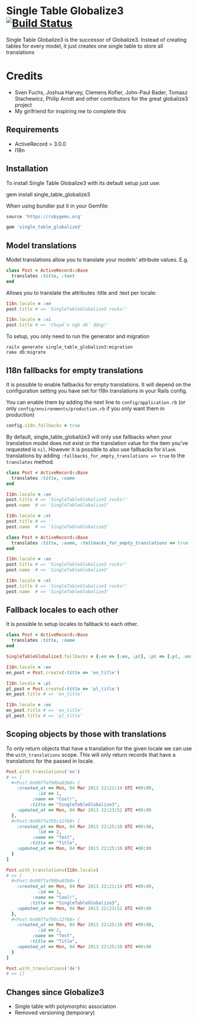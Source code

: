 # Single Table Globalize3 [![Build Status](https://travis-ci.org/trongrg/single_table_globalize3.png?branch=master)](https://travis-ci.org/trongrg/single_table_globalize3)

Single Table Globalize3 is the successor of Globalize3. Instead of creating
tables for every model, it just creates one single table to store all translations

# Credits
* Sven Fuchs, Joshua Harvey, Clemens Kofler, John-Paul Bader, Tomasz Stachewicz, Philip Arndt and other contributors for the great globalize3 project
* My girlfriend for inspiring me to complete this

## Requirements

* ActiveRecord > 3.0.0
* I18n

## Installation

To install Single Table Globalize3 with its default setup just use:

gem install single_table_globalize3


When using bundler put it in your Gemfile:

```ruby
source 'https://rubygems.org'

gem 'single_table_globalize3'
```

## Model translations

Model translations allow you to translate your models' attribute values. E.g.

```ruby
class Post < ActiveRecord::Base
  translates :title, :text
end
```

Allows you to translate the attributes :title and :text per locale:

```ruby
I18n.locale = :en
post.title # => 'SingleTableGlobalize3 rocks!'

I18n.locale = :vi
post.title # => 'Chuyển ngữ dễ dàng!'
```

To setup, you only need to run the generator and migration

```
rails generate single_table_globalize3:migration
rake db:migrate
```

## I18n fallbacks for empty translations

It is possible to enable fallbacks for empty translations. It will depend on the
configuration setting you have set for I18n translations in your Rails config.

You can enable them by adding the next line to `config/application.rb` (or only
`config/environments/production.rb` if you only want them in production)

```ruby
config.i18n.fallbacks = true
```

By default, single_table_globalize3 will only use fallbacks when your translation model does
not exist or the translation value for the item you've requested is `nil`.
However it is possible to also use fallbacks for `blank` translations by adding
`:fallbacks_for_empty_translations => true` to the `translates` method.

```ruby
class Post < ActiveRecord::Base
  translates :title, :name
end

I18n.locale = :en
post.title # => 'SingleTableGlobalize3 rocks!'
post.name  # => 'SingleTableGlobalize3'

I18n.locale = :nl
post.title # => ''
post.name  # => 'SingleTableGlobalize3'
```

```ruby
class Post < ActiveRecord::Base
  translates :title, :name, :fallbacks_for_empty_translations => true
end

I18n.locale = :en
post.title # => 'SingleTableGlobalize3 rocks!'
post.name  # => 'SingleTableGlobalize3'

I18n.locale = :nl
post.title # => 'SingleTableGlobalize3 rocks!'
post.name  # => 'SingleTableGlobalize3'
```

## Fallback locales to each other

It is possible to setup locales to fallback to each other.

```ruby
class Post < ActiveRecord::Base
  translates :title, :name
end

SingleTableGlobalize3.fallbacks = {:en => [:en, :pl], :pl => [:pl, :en]}

I18n.locale = :en
en_post = Post.create(:title => 'en_title')

I18n.locale = :pl
pl_post = Post.create(:title => 'pl_title')
en_post.title # => 'en_title'

I18n.locale = :en
en_post.title # => 'en_title'
pl_post.title # => 'pl_title'
```


## Scoping objects by those with translations

To only return objects that have a translation for the given locale we can use
the `with_translations` scope. This will only return records that have a
translations for the passed in locale.

```ruby
Post.with_translations('en')
# => [
  #<Post:0x007faf99ba03b0> {
    :created_at => Mon, 04 Mar 2013 22:21:14 UTC +00:00,
            :id => 1,
          :name => "Cool!",
         :title => "SingleTableGlobalize3",
    :updated_at => Mon, 04 Mar 2013 22:23:52 UTC +00:00
  },
  #<Post:0x007faf95c12f68> {
    :created_at => Mon, 04 Mar 2013 22:25:10 UTC +00:00,
            :id => 2,
          :name => "Test",
         :title => "Title",
    :updated_at => Mon, 04 Mar 2013 22:25:10 UTC +00:00
  }
]

Post.with_translations(I18n.locale)
# => [
  #<Post:0x007faf99ba03b0> {
    :created_at => Mon, 04 Mar 2013 22:21:14 UTC +00:00,
            :id => 1,
          :name => "Cool!",
         :title => "SingleTableGlobalize3",
    :updated_at => Mon, 04 Mar 2013 22:23:52 UTC +00:00
  },
  #<Post:0x007faf95c12f68> {
    :created_at => Mon, 04 Mar 2013 22:25:10 UTC +00:00,
            :id => 2,
          :name => "Test",
         :title => "Title",
    :updated_at => Mon, 04 Mar 2013 22:25:10 UTC +00:00
  }
]

Post.with_translations('de')
# => []
```

## Changes since Globalize3

* Single table with polymorphic association
* Removed versioning (temporary)

